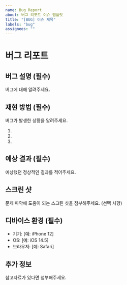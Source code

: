```yaml
---
name: Bug Report
about: 버그 리포트 이슈 템플릿
title: "[BUG] 이슈 제목"
labels: "bug"
assignees: ""
---
```


# 버그 리포트

## 버그 설명 (필수)

버그에 대해 알려주세요.

## 재현 방법 (필수)

버그가 발생한 상황을 알려주세요.

1.
2.
3.

## 예상 결과 (필수)

예상했던 정상적인 결과를 적어주세요.

## 스크린 샷

문제 파악에 도움이 되는 스크린 샷을 첨부해주세요. (선택 사항)

## 디바이스 환경 (필수)

- 기기: [예: iPhone 12]
- OS: [예: iOS 14.5]
- 브라우저: [예: Safari]

## 추가 정보

참고자료가 있다면 첨부해주세요.